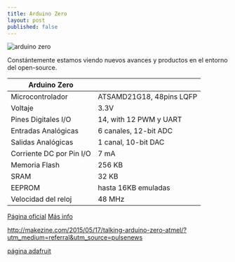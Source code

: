 ```yaml
---
title: Arduino Zero
layout: post
published: false
---
```




![arduino zero](http://arduino.cc/en/uploads/Main/Arduino_Zero_front450.png)

Constántemente estamos viendo nuevos avances y productos en el entorno del open-source. 

|Arduino Zero| |
|---|---|
|Microcontrolador|ATSAMD21G18, 48pins LQFP|
|Voltaje|3.3V|
|Pines Digitales I/O|14, with 12 PWM y UART| 
|Entradas Analógicas|6 canales, 12-bit ADC |
|Salidas Analógicas|1 canal, 10-bit DAC|
|Corriente DC por Pin I/O|7 mA|
|Memoria Flash|256 KB|
|SRAM|32 KB|
|EEPROM|hasta 16KB emuladas|
|Velocidad del reloj|48 MHz|

[Página oficial](http://arduino.cc/en/Main/ArduinoBoardZero)
[Más info](http://blog.arduino.cc/2014/05/15/meet-arduino-zero/)


http://makezine.com/2015/05/17/talking-arduino-zero-atmel/?utm_medium=referral&utm_source=pulsenews

[página adafruit](http://www.adafruit.com/products/2417)